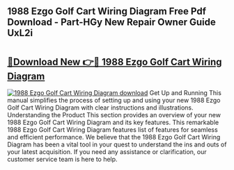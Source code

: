 ## 1988 Ezgo Golf Cart Wiring Diagram Free Pdf Download - Part-HGy New Repair Owner Guide UxL2i

# <h2><a href="http://dftkm2.blite.top/?on=1988+Ezgo+Golf+Cart+Wiring+Diagram">🔗Download New 👉🔴 1988 Ezgo Golf Cart Wiring Diagram</a></h2>

[![1988 Ezgo Golf Cart Wiring Diagram download](https://i.imgur.com/lujVjoI.png)](http://dftkm2.blite.top/?on=1988+Ezgo+Golf+Cart+Wiring+Diagram)
Get Up and Running This manual simplifies the process of setting up and using your new 1988 Ezgo Golf Cart Wiring Diagram with clear instructions and illustrations. Understanding the Product This section provides an overview of your new 1988 Ezgo Golf Cart Wiring Diagram and its key features. This remarkable 1988 Ezgo Golf Cart Wiring Diagram features list of features for seamless and efficient performance. We believe that the 1988 Ezgo Golf Cart Wiring Diagram has been a vital tool in your quest to understand the ins and outs of your latest acquisition. If you need any assistance or clarification, our customer service team is here to help.

